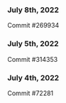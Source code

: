 ### July 8th, 2022

Commit #269934

### July 5th, 2022

Commit #314353


### July 4th, 2022

Commit #72281
